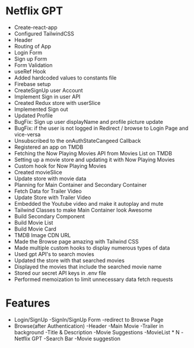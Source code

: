 # Netflix GPT
- Create-react-app
- Configured TailwindCSS
- Header
- Routing of App
- Login Form
- Sign up Form
- Form Validation
- useRef Hook
- Added hardcoded values to constants file
- Firebase setup
- CreateSignUp user Account
- Implement Sign in user API
- Created Redux store with userSlice
- Implemented Sign out
- Updated Profile
- BugFix: Sign up user displayName and profile picture update
- BugFix: if the user is not logged in Redirect / browse to Login Page and vice-versa 
- Unsubscribed to the onAuthStateCangeed Callback
- Registered an app on TMDB 
- Fetching the Now Playing Movies API from Movies List on TMDB
- Setting up a movie store and updating it with Now Playing Movies
- Custom hook for Now Playing Movies
- Created movieSlice
- Update store with movie data
- Planning for Main Container and Secondary Container
- Fetch Data for Trailer Video
- Update Store with Trailer Video
- Embedded the Youtube video and make it autoplay and mute
- Tailwind Classes to make Main Container look Awesome
- Build Secondary Component
- Build Movie List
- Build Movie Card
- TMDB Image CDN URL
- Made the Browse page amazing with Tailwind CSS
- Made multiple custom hooks to display numerous types of data
- Used gpt API's to search movies
- Updated the store with that searched movies
- Displayed the movies that include the searched movie name
- Stored our secret API keys in .env file
- Performed memoization to limit unnecessary data fetch requests


# Features
- Login/SignUp
    -SignIn/SignUp Form
    -redirect to Browse Page
- Browse(after Authentication)
    -Header
    -Main Movie
        -Trailer in background
        -Title & Description
        -Movie Suggestions
            -MovieList * N
-Netflix GPT
    -Search Bar
    -Movie suggestion